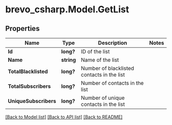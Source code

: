 # brevo_csharp.Model.GetList
## Properties

Name | Type | Description | Notes
------------ | ------------- | ------------- | -------------
**Id** | **long?** | ID of the list | 
**Name** | **string** | Name of the list | 
**TotalBlacklisted** | **long?** | Number of blacklisted contacts in the list | 
**TotalSubscribers** | **long?** | Number of contacts in the list | 
**UniqueSubscribers** | **long?** | Number of unique contacts in the list | 

[[Back to Model list]](../README.md#documentation-for-models) [[Back to API list]](../README.md#documentation-for-api-endpoints) [[Back to README]](../README.md)

